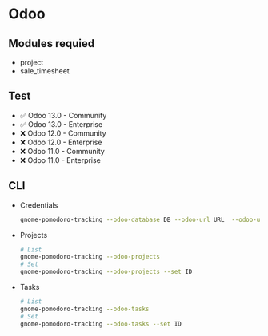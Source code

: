 # Odoo 

## Modules requied 
* project
* sale_timesheet

## Test 
* ✅ Odoo 13.0 - Community
* ✅ Odoo 13.0 - Enterprise
* ❌ Odoo 12.0 - Community
* ❌ Odoo 12.0 - Enterprise
* ❌ Odoo 11.0 - Community
* ❌ Odoo 11.0 - Enterprise

## CLI

* Credentials

  ```bash
  gnome-pomodoro-tracking --odoo-database DB --odoo-url URL  --odoo-username USER --odoo-password PASS
  ```

* Projects
  
  ```bash
  # List
  gnome-pomodoro-tracking --odoo-projects
  # Set
  gnome-pomodoro-tracking --odoo-projects --set ID
  ```

* Tasks

  ```bash
  # List
  gnome-pomodoro-tracking --odoo-tasks
  # Set
  gnome-pomodoro-tracking --odoo-tasks --set ID
  ```
